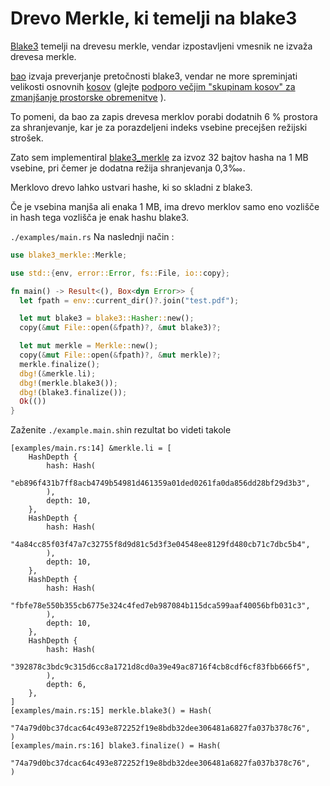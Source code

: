 # Drevo Merkle, ki temelji na blake3

[Blake3](https://github.com/BLAKE3-team/BLAKE3) temelji na drevesu merkle, vendar izpostavljeni vmesnik ne izvaža drevesa merkle.

[bao](https://github.com/oconnor663/bao) izvaja preverjanje pretočnosti blake3, vendar ne more spreminjati velikosti osnovnih [kosov](https://github.com/oconnor663/bao/issues/34) (glejte [podporo večjim "skupinam kosov" za zmanjšanje prostorske obremenitve](https://github.com/oconnor663/bao/issues/34) ).

To pomeni, da bao za zapis drevesa merklov porabi dodatnih 6 % prostora za shranjevanje, kar je za porazdeljeni indeks vsebine precejšen režijski strošek.

Zato sem implementiral [blake3_merkle](https://github.com/rmw-lib/blake3_merkle) za izvoz 32 bajtov hasha na 1 MB vsebine, pri čemer je dodatna režija shranjevanja 0,3‱.

Merklovo drevo lahko ustvari hashe, ki so skladni z blake3.

Če je vsebina manjša ali enaka 1 MB, ima drevo merklov samo eno vozlišče in hash tega vozlišča je enak hashu blake3.

`./examples/main.rs` Na naslednji način :

```rust
use blake3_merkle::Merkle;

use std::{env, error::Error, fs::File, io::copy};

fn main() -> Result<(), Box<dyn Error>> {
  let fpath = env::current_dir()?.join("test.pdf");

  let mut blake3 = blake3::Hasher::new();
  copy(&mut File::open(&fpath)?, &mut blake3)?;

  let mut merkle = Merkle::new();
  copy(&mut File::open(&fpath)?, &mut merkle)?;
  merkle.finalize();
  dbg!(&merkle.li);
  dbg!(merkle.blake3());
  dbg!(blake3.finalize());
  Ok(())
}
```

Zaženite `./example.main.sh`in rezultat bo videti takole

```
[examples/main.rs:14] &merkle.li = [
    HashDepth {
        hash: Hash(
            "eb896f431b7ff8acb4749b54981d461359a01ded0261fa0da856dd28bf29d3b3",
        ),
        depth: 10,
    },
    HashDepth {
        hash: Hash(
            "4a84cc85f03f47a7c32755f8d9d81c5d3f3e04548ee8129fd480cb71c7dbc5b4",
        ),
        depth: 10,
    },
    HashDepth {
        hash: Hash(
            "fbfe78e550b355cb6775e324c4fed7eb987084b115dca599aaf40056bfb031c3",
        ),
        depth: 10,
    },
    HashDepth {
        hash: Hash(
            "392878c3bdc9c315d6cc8a1721d8cd0a39e49ac8716f4cb8cdf6cf83fbb666f5",
        ),
        depth: 6,
    },
]
[examples/main.rs:15] merkle.blake3() = Hash(
    "74a79d0bc37dcac64c493e872252f19e8bdb32dee306481a6827fa037b378c76",
)
[examples/main.rs:16] blake3.finalize() = Hash(
    "74a79d0bc37dcac64c493e872252f19e8bdb32dee306481a6827fa037b378c76",
)
```